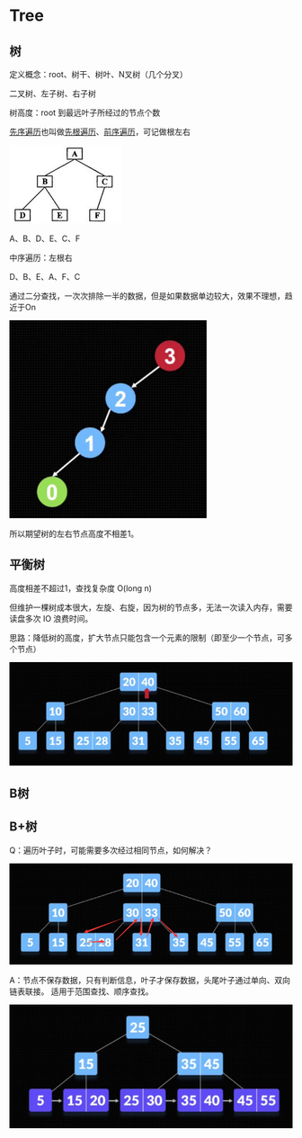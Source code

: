 # Tree

## 树

定义概念：root、树干、树叶、N叉树（几个分叉）

二叉树、左子树、右子树

树高度：root 到最远叶子所经过的节点个数

[先序遍历](https://baike.baidu.com/item/%E5%85%88%E5%BA%8F%E9%81%8D%E5%8E%86)也叫做[先根遍历](https://baike.baidu.com/item/先根遍历)、[前序遍历](https://baike.baidu.com/item/前序遍历)，可记做根左右

![img](tree.assets/tree.jpg)

A、B、D、E、C、F

中序遍历：左根右

D、B、E、A、F、C



通过二分查找，一次次排除一半的数据，但是如果数据单边较大，效果不理想，趋近于On

![image-20210912182159777](tree.assets/image-20210912182159777.png)

所以期望树的左右节点高度不相差1。

## 平衡树

高度相差不超过1，查找复杂度 O(long n)

但维护一棵树成本很大，左旋、右旋，因为树的节点多，无法一次读入内存，需要读盘多次 IO 浪费时间。

思路：降低树的高度，扩大节点只能包含一个元素的限制（即至少一个节点，可多个节点）

![image-20210912182803969](tree.assets/image-20210912182803969.png)

## B树

## B+树

Q：遍历叶子时，可能需要多次经过相同节点，如何解决？

![image-20210912183105501](tree.assets/image-20210912183105501.png)

A：节点不保存数据，只有判断信息，叶子才保存数据，头尾叶子通过单向、双向链表联接。
适用于范围查找、顺序查找。

![image-20210912183330802](tree.assets/image-20210912183330802.png)